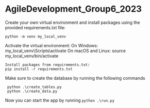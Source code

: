 # AgileDevelopment_Group6_2023

Create your own virtual environment and install packages using the provided requirements.txt file:
```
python -m venv my_local_venv
```

Activate the virtual environment:
On Windows:
my_local_venv\Scripts\activate
On macOS and Linux:
source my_local_venv/bin/activate
```
Install packages from requirements.txt:
pip install -r requirements.txt
```

Make sure to create the database by running the following commands
```
 python .\create_tables.py
 python .\create_data.py
```
Now you can start the app by running ```python .\run.py```
